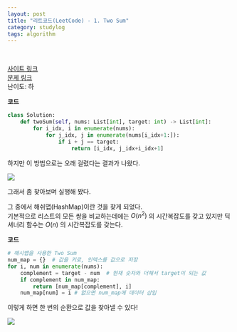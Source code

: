 ```yaml
---
layout: post
title: "리트코드(LeetCode) - 1. Two Sum"
category: studylog
tags: algorithm
---
```


<br>

[사이트 링크](https://leetcode.com/)  
[문제 링크](https://leetcode.com/problems/two-sum/)  
난이도: 하  

**코드**
```python
class Solution:
    def twoSum(self, nums: List[int], target: int) -> List[int]:
        for i_idx, i in enumerate(nums):
            for j_idx, j in enumerate(nums[i_idx+1:]):
                if i + j == target:
                    return [i_idx, j_idx+i_idx+1]
```

하지만 이 방법으로는 오래 걸렸다는 결과가 나왔다.  

![](https://velog.velcdn.com/images/dlsdud9098/post/4aee6134-8d2b-43fd-89e0-69a8621b59b8/image.png)

그래서 좀 찾아보며 실행해 봤다.  

그 중에서 해쉬맵(HashMap)이란 것을 찾게 되었다.  
기본적으로 리스트의 모든 쌍을 비교하는데에는 $O(n^2)$ 의 시간복잡도를 갖고 있지만 딕셔너리 함수는 $O(n)$ 의 시간복잡도를 갖는다.  

**코드**
```python
# 해시맵을 사용한 Two Sum
num_map = {}  # 값을 키로, 인덱스를 값으로 저장
for i, num in enumerate(nums):
    complement = target - num  # 현재 숫자와 더해서 target이 되는 값
    if complement in num_map:
    	return [num_map[complement], i]
    num_map[num] = i # 없으면 num_map에 데이터 삽입
```

이렇게 하면 한 번의 순환으로 값을 찾아낼 수 있다!  

![](https://velog.velcdn.com/images/dlsdud9098/post/d23b01bc-cd92-4ffb-8ddf-30aab0812e8a/image.png)
